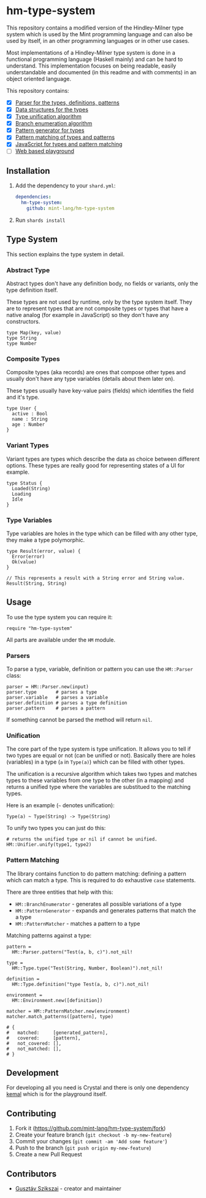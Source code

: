 # hm-type-system

This repository contains a modified version of the Hindley-Milner type system which is used by the Mint programming language and can also be used by itself, in an other programming languages or in other use cases.

Most implementations of a Hindley-Milner type system is done in a functional programming language (Haskell mainly) and can be hard to understand. This implementation focuses on being readable, easily understandable and documented (in this readme and with comments) in an object oriented language.

This repository contains:

* [x] [Parser for the types, definitions, patterns](../src/parser.cr)
* [x] [Data structures for the types](../src/types.cr)
* [x] [Type unification algorithm](../src/unifier.cr)
* [x] [Branch enumeration algorithm](../src/branch_enumerator.cr)
* [x] [Pattern generator for types](../src/pattern_generator.cr)
* [x] [Pattern matching of types and patterns](../src/pattern_matcher.cr)
* [x] [JavaScript for types and pattern matching](../src/javascript/index.js)
* [ ] [Web based playground](..src/playground.cr)

## Installation

1. Add the dependency to your `shard.yml`:

   ```yaml
   dependencies:
     hm-type-system:
       github: mint-lang/hm-type-system
   ```

2. Run `shards install`

## Type System

This section explains the type system in detail.

### Abstract Type

Abstract types don't have any definition body, no fields or variants, only the type definition itself.

These types are not used by runtime, only by the type system itself. They are to represent types that are not composite types or types that have a native analog (for example in JavaScript) so they don't have any constructors.

```
type Map(key, value)
type String
type Number
```

### Composite Types

Composite types (aka records) are ones that compose other types and usually don't have any type variables (details about them later on).

These types usually have key-value pairs (fields) which identifies the field and it's type.

```
type User {
  active : Bool
  name : String
  age : Number
}
```

### Variant Types

Variant types are types which describe the data as choice between different options. These types are really good for representing states of a UI for example.

```
type Status {
  Loaded(String)
  Loading
  Idle
}
```

### Type Variables

Type variables are holes in the type which can be filled with any other type, they make a type polymorphic.

```
type Result(error, value) {
  Error(error)
  Ok(value)
}

// This represents a result with a String error and String value.
Result(String, String)
```

## Usage

To use the type system you can require it:

```crystal
require "hm-type-system"
```

All parts are available under the `HM` module.

### Parsers

To parse a type, variable, definition or pattern you can use the `HM::Parser` class:

```crystal
parser = HM::Parser.new(input)
parser.type       # parses a type
parser.variable   # parses a variable
parser.definition # parses a type definition
parser.pattern    # parses a pattern
```

If something cannot be parsed the method will return `nil`.

### Unification

The core part of the type system is type unification. It allows you to tell if two types are equal or not (can be unified or not). Basically there are holes (variables) in a type (`a` in `Type(a)`) which can be filled with other types.

The unification is a recursive algorithm which takes two types and matches types to these variables from one type to the other (in a mapping) and returns a unified type where the variables are substitued to the matching types.

Here is an example (`~` denotes unification):

```
Type(a) ~ Type(String) -> Type(String)
```

To unify two types you can just do this:

```crystal
# returns the unified type or nil if cannot be unified.
HM::Unifier.unify(type1, type2)
```

### Pattern Matching

The library contains function to do pattern matching: defining a pattern which can match a type. This is required to do exhaustive `case` statements.

There are three entities that help with this:

- `HM::BranchEnumerator` - generates all possible variations of a type
- `HM::PatternGenerator` - expands and generates patterns that match the a type
- `HM::PatternMatcher` - matches a pattern to a type

Matching patterns against a type:

```
pattern =
  HM::Parser.pattern("Test(a, b, c)").not_nil!

type =
  HM::Type.type("Test(String, Number, Boolean)").not_nil!

definition =
  HM::Type.definition("type Test(a, b, c)").not_nil!

environment =
  HM::Environment.new([definition])

matcher = HM::PatternMatcher.new(environment)
matcher.match_patterns([pattern], type)

# {
#   matched:     [generated_pattern],
#   covered:     [pattern],
#   not_covered: [],
#   not_matched: [],
# }
```
## Development

For developing all you need is Crystal and there is only one dependency [kemal](https://github.com/kemalcr/kemal) which is for the playground itself.

## Contributing

1. Fork it (<https://github.com/mint-lang/hm-type-system/fork>)
2. Create your feature branch (`git checkout -b my-new-feature`)
3. Commit your changes (`git commit -am 'Add some feature'`)
4. Push to the branch (`git push origin my-new-feature`)
5. Create a new Pull Request

## Contributors

- [Gusztáv Szikszai](https://github.com/gdotdesign) - creator and maintainer
